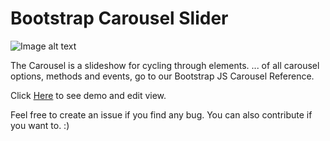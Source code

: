 # Bootstrap Carousel Slider
![Image alt text](https://i.ibb.co/prGRGPv/demo.png) 

The Carousel is a slideshow for cycling through elements. ... of all carousel options, methods and events, go to our Bootstrap JS Carousel Reference.


Click [Here](https://codepen.io/emrankhan016/full/eWwLbw) to see demo and edit view.

Feel free to create an issue if you find any bug. You can also contribute if you want to. :)



